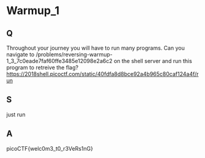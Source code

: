 
# Warmup_1

## Q

Throughout your journey you will have to run many programs. Can you navigate to /problems/reversing-warmup-1_3_7c0eade7faf60ffe3485e12098e2a6c2 on the shell server and run this program to retreive the flag?
https://2018shell.picoctf.com/static/40fdfa8d8bce92a4b965c80caf124a4f/run

## S

just run

## A

picoCTF{welc0m3_t0_r3VeRs1nG}



